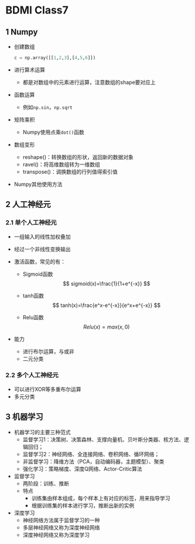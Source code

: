 # BDMI	Class7



## 1	Numpy

* 创建数组

  ```python
  c = np.array([[1,2,3],[4,5,6]])
  ```

* 进行算术运算

  * 都是对数组中的元素进行运算，注意数组的shape要对应上

* 函数运算

  * 例如`np.sin`，`np.sqrt`

* 矩阵乘积

  * Numpy使用点乘`dot()`函数

* 数组变形

  * reshape()：转换数组的形状，返回新的数据对象
  * ravel()：将高维数组转为一维数组
  * transpose()：调换数组的行列值得索引值

* Numpy其他使用方法



## 2	人工神经元



### 2.1	单个人工神经元

* 一组输入的线性加权叠加
* 经过一个非线性变换输出

* 激活函数，常见的有：

  * Sigmoid函数
    $$
    sigmoid(x)=\frac{1}{1+e^{-x}}
    $$

  * tanh函数
    $$
    tanh(x)=\frac{e^x-e^{-x}}{e^x+e^{-x}}
    $$

  * Relu函数
    $$
    Relu(x)=max(x,0)
    $$

* 能力

  * 进行布尔运算，与或非
  * 二元分类



### 2.2	多个人工神经元

* 可以进行XOR等多重布尔运算
* 多元分类



## 3	机器学习

* 机器学习的主要三种范式
  * 监督学习1：决策树、决策森林、支撑向量机、贝叶斯分类器、核方法、逻辑回归；
  * 监督学习2：神经网络、全连接网络、卷积网络、循环网络；
  * 非监督学习：降维方法（PCA，自动编码器，主题模型）、聚类
  * 强化学习：策略梯度、深度Q网络、Actor-Critic算法
* 监督学习
  * 两阶段：训练、推断
  * 特点
    * 训练集由样本组成，每个样本上有对应的标签，用来指导学习
    * 根据训练集的样本进行学习，推断出新的实例
* 深度学习
  * 神经网络方法属于监督学习的一种
  * 多层神经网络又称为深度神经网络
  * 深度神经网络又称为深度学习

